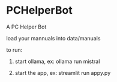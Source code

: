 # PCHelperBot
 A PC Helper Bot

load your mannuals into data/manuals

to run:

1) start ollama, ex:
ollama run mistral

2) start the app, ex:
streamlit run appy.py